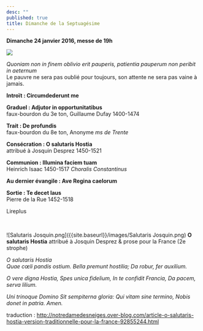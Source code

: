 ```yaml
---
desc: ""
published: true
title: Dimanche de la Septuagésime
---
```




**Dimanche 24 janvier 2016, messe de 19h**


![]({{site.baseurl}}/images/Giotto%20femmes.jpg)

*Quoniam non in finem oblivio erit pauperis, patientia pauperum non peribit in aeternum*  
Le pauvre ne sera pas oublié pour toujours, son attente ne sera pas vaine à jamais.

**Introït : Circumdederunt me**  

**Graduel : Adjutor in opportunitatibus**  
faux-bourdon du 3e ton, Guillaume Dufay 1400-1474

**Trait : De profundis**  
faux-bourdon du 8e ton, Anonyme *ms de Trente*

**Consécration : O salutaris Hostia**  
attribué à Josquin Desprez 1450-1521

**Communion : Illumina faciem tuam**  
Heinrich Isaac 1450-1517 *Choralis Constantinus*

**Au dernier évangile : Ave Regina caelorum**

**Sortie : Te decet laus**  
Pierre de la Rue 1452-1518

Lireplus

&nbsp;

![Salutaris Josquin.png]({{site.baseurl}}/images/Salutaris Josquin.png)
**O salutaris Hostia**  attribué à Josquin Desprez & prose pour la France (2e strophe)  

*O salutaris Hostia  
Quae cœli pandis ostium.
Bella premunt hostilia;
Da robur, fer auxilium.*

*O vere digna Hostia,
Spes unica fidelium,
In te confidit Francia,
Da pacem, serva lilium.*

*Uni trinoque Domino
Sit sempiterna gloria:
Qui vitam sine termino,
Nobis donet in patria.
Amen.*

traduction : http://notredamedesneiges.over-blog.com/article-o-salutaris-hostia-version-traditionnelle-pour-la-france-92855244.html

